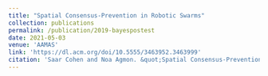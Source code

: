 ```yaml
---
title: "Spatial Consensus-Prevention in Robotic Swarms"
collection: publications
permalink: /publication/2019-bayespostest
date: 2021-05-03
venue: 'AAMAS'
link: 'https://dl.acm.org/doi/10.5555/3463952.3463999'
citation: 'Saar Cohen and Noa Agmon. &quot;Spatial Consensus-Prevention in Robotic Swarms.&quot; In AAMAS'21: Proceedings of the 20th International Conference on Autonomous Agents and Multiagent Systems, 2021.'
---
```

